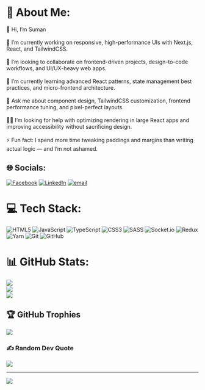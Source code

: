 # 💫 About Me:
👋 Hi, I’m Suman<br><br>🔭 I’m currently working on responsive, high-performance UIs with Next.js, React, and TailwindCSS.<br><br>🤝 I’m looking to collaborate on frontend-driven projects, design-to-code workflows, and UI/UX-heavy web apps.<br><br>🌱 I’m currently learning advanced React patterns, state management best practices, and micro-frontend architecture.<br><br>💬 Ask me about component design, TailwindCSS customization, frontend performance tuning, and pixel-perfect layouts.<br><br>🙋‍♂️ I’m looking for help with optimizing rendering in large React apps and improving accessibility without sacrificing design.<br><br>⚡ Fun fact: I spend more time tweaking paddings and margins than writing actual logic — and I’m not ashamed.


## 🌐 Socials:
[![Facebook](https://img.shields.io/badge/Facebook-%231877F2.svg?logo=Facebook&logoColor=white)](https://facebook.com/https://www.facebook.com/arunbasnet57/) [![LinkedIn](https://img.shields.io/badge/LinkedIn-%230077B5.svg?logo=linkedin&logoColor=white)](https://linkedin.com/in/https://www.linkedin.com/in/sumanbasnet44/) [![email](https://img.shields.io/badge/Email-D14836?logo=gmail&logoColor=white)](mailto:arunbasnet54@gmail.com) 

# 💻 Tech Stack:
![HTML5](https://img.shields.io/badge/html5-%23E34F26.svg?style=for-the-badge&logo=html5&logoColor=white) ![JavaScript](https://img.shields.io/badge/javascript-%23323330.svg?style=for-the-badge&logo=javascript&logoColor=%23F7DF1E) ![TypeScript](https://img.shields.io/badge/typescript-%23007ACC.svg?style=for-the-badge&logo=typescript&logoColor=white) ![CSS3](https://img.shields.io/badge/css3-%231572B6.svg?style=for-the-badge&logo=css3&logoColor=white) ![SASS](https://img.shields.io/badge/SASS-hotpink.svg?style=for-the-badge&logo=SASS&logoColor=white) ![Socket.io](https://img.shields.io/badge/Socket.io-black?style=for-the-badge&logo=socket.io&badgeColor=010101) ![Redux](https://img.shields.io/badge/redux-%23593d88.svg?style=for-the-badge&logo=redux&logoColor=white) ![Yarn](https://img.shields.io/badge/yarn-%232C8EBB.svg?style=for-the-badge&logo=yarn&logoColor=white) ![Git](https://img.shields.io/badge/git-%23F05033.svg?style=for-the-badge&logo=git&logoColor=white) ![GitHub](https://img.shields.io/badge/github-%23121011.svg?style=for-the-badge&logo=github&logoColor=white)
# 📊 GitHub Stats:
![](https://github-readme-stats.vercel.app/api?username=Basnetsuman4&theme=tokyonight&hide_border=false&include_all_commits=true&count_private=true)<br/>
![](https://nirzak-streak-stats.vercel.app/?user=Basnetsuman4&theme=tokyonight&hide_border=false)<br/>
![](https://github-readme-stats.vercel.app/api/top-langs/?username=Basnetsuman4&theme=tokyonight&hide_border=false&include_all_commits=true&count_private=true&layout=compact)

## 🏆 GitHub Trophies
![](https://github-profile-trophy.vercel.app/?username=Basnetsuman4&theme=tokyonight&no-frame=false&no-bg=true&margin-w=4)

### ✍️ Random Dev Quote
![](https://quotes-github-readme.vercel.app/api?type=vetical&theme=tokyonight)

---
[![](https://visitcount.itsvg.in/api?id=Basnetsuman4&icon=6&color=0)](https://visitcount.itsvg.in)

<!-- Proudly created with GPRM ( https://gprm.itsvg.in ) -->
